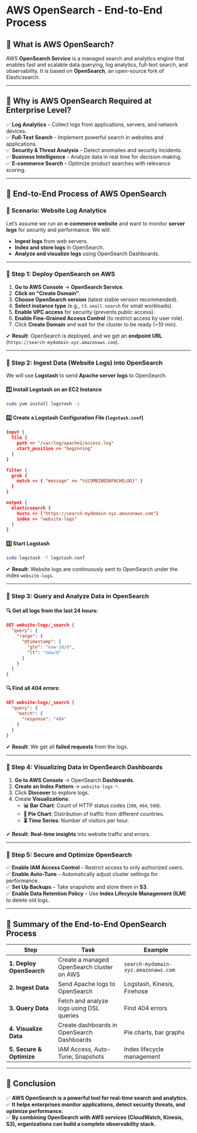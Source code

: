 # AWS OpenSearch - End-to-End Process

## 📌 What is AWS OpenSearch?

AWS **OpenSearch Service** is a managed search and analytics engine that enables fast and scalable data querying, log analytics, full-text search, and observability. It is based on **OpenSearch**, an open-source fork of Elasticsearch.

---

## 🏢 Why is AWS OpenSearch Required at Enterprise Level?

✅ **Log Analytics** – Collect logs from applications, servers, and network devices.  
✅ **Full-Text Search** – Implement powerful search in websites and applications.  
✅ **Security & Threat Analysis** – Detect anomalies and security incidents.  
✅ **Business Intelligence** – Analyze data in real time for decision-making.  
✅ **E-commerce Search** – Optimize product searches with relevance scoring.  

---

## 🔄 End-to-End Process of AWS OpenSearch

### **📌 Scenario: Website Log Analytics**
Let’s assume we run an **e-commerce website** and want to monitor **server logs** for security and performance. We will:

- **Ingest logs** from web servers.
- **Index and store logs** in OpenSearch.
- **Analyze and visualize logs** using OpenSearch Dashboards.

---

### **🔹 Step 1: Deploy OpenSearch on AWS**

1. **Go to AWS Console** → **OpenSearch Service**.
2. **Click on "Create Domain"**.
3. **Choose OpenSearch version** (latest stable version recommended).
4. **Select instance type** (e.g., `t3.small.search` for small workloads).
5. **Enable VPC access** for security (prevents public access).
6. **Enable Fine-Grained Access Control** (to restrict access by user role).
7. Click **Create Domain** and wait for the cluster to be ready (~10 min).

✔ **Result**: OpenSearch is deployed, and we get an **endpoint URL** (`https://search-mydomain-xyz.amazonaws.com`).

---

### **🔹 Step 2: Ingest Data (Website Logs) into OpenSearch**

We will use **Logstash** to send **Apache server logs** to OpenSearch.

#### **1️⃣ Install Logstash on an EC2 Instance**
```bash
sudo yum install logstash -y
```

#### **2️⃣ Create a Logstash Configuration File (`logstash.conf`)**
```json
input {
  file {
    path => "/var/log/apache2/access.log"
    start_position => "beginning"
  }
}

filter {
  grok {
    match => { "message" => "%{COMBINEDAPACHELOG}" }
  }
}

output {
  elasticsearch {
    hosts => ["https://search-mydomain-xyz.amazonaws.com"]
    index => "website-logs"
  }
}
```

#### **3️⃣ Start Logstash**
```bash
sudo logstash -f logstash.conf
```
✔ **Result**: Website logs are continuously sent to OpenSearch under the index `website-logs`.

---

### **🔹 Step 3: Query and Analyze Data in OpenSearch**

#### 🔍 **Get all logs from the last 24 hours:**
```json
GET website-logs/_search {
  "query": {
    "range": {
      "@timestamp": {
        "gte": "now-1d/d",
        "lt": "now/d"
      }
    }
  }
}
```

#### 🔍 **Find all 404 errors:**
```json
GET website-logs/_search {
  "query": {
    "match": {
      "response": "404"
    }
  }
}
```
✔ **Result**: We get all **failed requests** from the logs.

---

### **🔹 Step 4: Visualizing Data in OpenSearch Dashboards**

1. **Go to AWS Console** → OpenSearch **Dashboards**.
2. **Create an Index Pattern** → `website-logs-*`.
3. Click **Discover** to explore logs.
4. Create **Visualizations**:
   - **📊 Bar Chart**: Count of HTTP status codes (`200`, `404`, `500`).
   - **🍕 Pie Chart**: Distribution of traffic from different countries.
   - **⏳ Time Series**: Number of visitors per hour.

✔ **Result**: **Real-time insights** into website traffic and errors.

---

### **🔹 Step 5: Secure and Optimize OpenSearch**

✅ **Enable IAM Access Control** – Restrict access to only authorized users.  
✅ **Enable Auto-Tune** – Automatically adjust cluster settings for performance.  
✅ **Set Up Backups** – Take snapshots and store them in **S3**.  
✅ **Enable Data Retention Policy** – Use **Index Lifecycle Management (ILM)** to delete old logs.  

---

## **📌 Summary of the End-to-End OpenSearch Process**

| **Step** | **Task** | **Example** |
|----------|---------|-------------|
| **1. Deploy OpenSearch** | Create a managed OpenSearch cluster on AWS | `search-mydomain-xyz.amazonaws.com` |
| **2. Ingest Data** | Send Apache logs to OpenSearch | Logstash, Kinesis, Firehose |
| **3. Query Data** | Fetch and analyze logs using DSL queries | Find 404 errors |
| **4. Visualize Data** | Create dashboards in OpenSearch Dashboards | Pie charts, bar graphs |
| **5. Secure & Optimize** | IAM Access, Auto-Tune, Snapshots | Index lifecycle management |

---

## 🚀 Conclusion

✅ **AWS OpenSearch is a powerful tool for real-time search and analytics.**  
✅ **It helps enterprises monitor applications, detect security threats, and optimize performance.**  
✅ **By combining OpenSearch with AWS services (CloudWatch, Kinesis, S3), organizations can build a complete observability stack.**  
